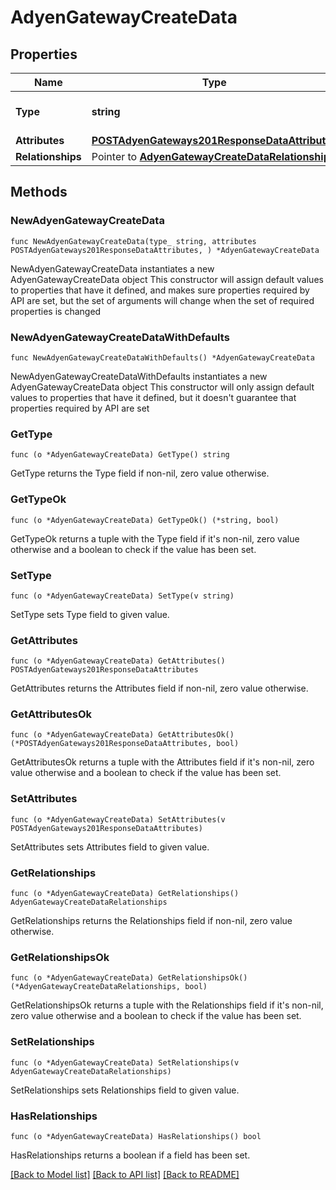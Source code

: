 # AdyenGatewayCreateData

## Properties

Name | Type | Description | Notes
------------ | ------------- | ------------- | -------------
**Type** | **string** | The resource&#39;s type | [default to "adyen_gateways"]
**Attributes** | [**POSTAdyenGateways201ResponseDataAttributes**](POSTAdyenGateways201ResponseDataAttributes.md) |  | 
**Relationships** | Pointer to [**AdyenGatewayCreateDataRelationships**](AdyenGatewayCreateDataRelationships.md) |  | [optional] 

## Methods

### NewAdyenGatewayCreateData

`func NewAdyenGatewayCreateData(type_ string, attributes POSTAdyenGateways201ResponseDataAttributes, ) *AdyenGatewayCreateData`

NewAdyenGatewayCreateData instantiates a new AdyenGatewayCreateData object
This constructor will assign default values to properties that have it defined,
and makes sure properties required by API are set, but the set of arguments
will change when the set of required properties is changed

### NewAdyenGatewayCreateDataWithDefaults

`func NewAdyenGatewayCreateDataWithDefaults() *AdyenGatewayCreateData`

NewAdyenGatewayCreateDataWithDefaults instantiates a new AdyenGatewayCreateData object
This constructor will only assign default values to properties that have it defined,
but it doesn't guarantee that properties required by API are set

### GetType

`func (o *AdyenGatewayCreateData) GetType() string`

GetType returns the Type field if non-nil, zero value otherwise.

### GetTypeOk

`func (o *AdyenGatewayCreateData) GetTypeOk() (*string, bool)`

GetTypeOk returns a tuple with the Type field if it's non-nil, zero value otherwise
and a boolean to check if the value has been set.

### SetType

`func (o *AdyenGatewayCreateData) SetType(v string)`

SetType sets Type field to given value.


### GetAttributes

`func (o *AdyenGatewayCreateData) GetAttributes() POSTAdyenGateways201ResponseDataAttributes`

GetAttributes returns the Attributes field if non-nil, zero value otherwise.

### GetAttributesOk

`func (o *AdyenGatewayCreateData) GetAttributesOk() (*POSTAdyenGateways201ResponseDataAttributes, bool)`

GetAttributesOk returns a tuple with the Attributes field if it's non-nil, zero value otherwise
and a boolean to check if the value has been set.

### SetAttributes

`func (o *AdyenGatewayCreateData) SetAttributes(v POSTAdyenGateways201ResponseDataAttributes)`

SetAttributes sets Attributes field to given value.


### GetRelationships

`func (o *AdyenGatewayCreateData) GetRelationships() AdyenGatewayCreateDataRelationships`

GetRelationships returns the Relationships field if non-nil, zero value otherwise.

### GetRelationshipsOk

`func (o *AdyenGatewayCreateData) GetRelationshipsOk() (*AdyenGatewayCreateDataRelationships, bool)`

GetRelationshipsOk returns a tuple with the Relationships field if it's non-nil, zero value otherwise
and a boolean to check if the value has been set.

### SetRelationships

`func (o *AdyenGatewayCreateData) SetRelationships(v AdyenGatewayCreateDataRelationships)`

SetRelationships sets Relationships field to given value.

### HasRelationships

`func (o *AdyenGatewayCreateData) HasRelationships() bool`

HasRelationships returns a boolean if a field has been set.


[[Back to Model list]](../README.md#documentation-for-models) [[Back to API list]](../README.md#documentation-for-api-endpoints) [[Back to README]](../README.md)


